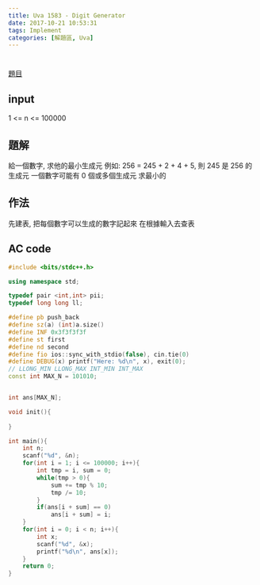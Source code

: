 ```yaml
---
title: Uva 1583 - Digit Generator
date: 2017-10-21 10:53:31
tags: Implement
categories: [解題區, Uva]
---
```



#
[題目](https://uva.onlinejudge.org/index.php?option=com_onlinejudge&Itemid=8&category=448&page=show_problem&problem=4458)

## input
1 <= n <= 100000

## 題解
給一個數字, 求他的最小生成元
例如: 256 = 245 + 2 + 4 + 5, 則 245 是 256 的生成元
一個數字可能有 0 個或多個生成元
求最小的

## 作法
先建表, 把每個數字可以生成的數字記起來
在根據輸入去查表

## AC code
```cpp
#include <bits/stdc++.h>

using namespace std;

typedef pair <int,int> pii;
typedef long long ll;

#define pb push_back
#define sz(a) (int)a.size()
#define INF 0x3f3f3f3f
#define st first
#define nd second
#define fio ios::sync_with_stdio(false), cin.tie(0)
#define DEBUG(x) printf("Here: %d\n", x), exit(0);
// LLONG_MIN LLONG_MAX INT_MIN INT_MAX
const int MAX_N = 101010;


int ans[MAX_N];

void init(){
    
}

int main(){
    int n;
    scanf("%d", &n);
    for(int i = 1; i <= 100000; i++){
        int tmp = i, sum = 0;
        while(tmp > 0){
            sum += tmp % 10;
            tmp /= 10;
        }
        if(ans[i + sum] == 0)
            ans[i + sum] = i;
    }
    for(int i = 0; i < n; i++){
        int x;
        scanf("%d", &x);
        printf("%d\n", ans[x]);
    }
    return 0;
}
```
